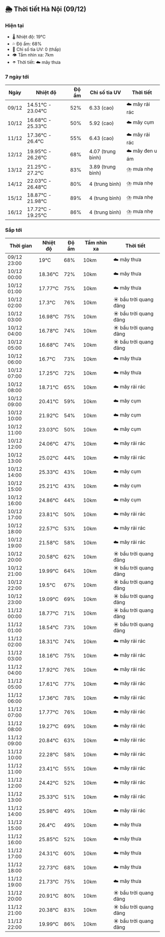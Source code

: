 ## 🌦️ Thời tiết Hà Nội (09/12)

### Hiện tại

- 🌡️ Nhiệt độ: 19℃
- 💦 Độ ẩm: 68%
- 🌟 Chỉ số tia UV: 0 (thấp)
- 👁️ Tầm nhìn xa: 7km
- ☂️ Thời tiết: ☁️ mây thưa

### 7 ngày tới

| Ngày | Nhiệt độ | Độ ẩm | Chỉ số tia UV | Thời tiết |
| --- | --- | --- | --- | --- |
| 09/12 | 14.51℃ - 23.04℃ | 52% | 6.33 (cao) | ☁️ mây rải rác |
| 10/12 | 16.68℃ - 25.33℃ | 50% | 5.92 (cao) | ☁️ mây cụm |
| 11/12 | 17.36℃ - 26.4℃ | 55% | 6.43 (cao) | ☁️ mây rải rác |
| 12/12 | 19.95℃ - 26.26℃ | 68% | 4.07 (trung bình) | ☁️ mây đen u ám |
| 13/12 | 21.25℃ - 27.2℃ | 83% | 3.89 (trung bình) | ⛈️ mưa nhẹ |
| 14/12 | 22.03℃ - 26.48℃ | 80% | 4 (trung bình) | ⛈️ mưa nhẹ |
| 15/12 | 18.87℃ - 21.98℃ | 89% | 4 (trung bình) | ⛈️ mưa nhẹ |
| 16/12 | 17.72℃ - 19.25℃ | 86% | 4 (trung bình) | ⛈️ mưa nhẹ |

### Sắp tới

| Thời gian | Nhiệt độ | Độ ẩm | Tầm nhìn xa | Thời tiết |
| --- | --- | --- | --- | --- |
| 09/12 23:00 | 19℃ | 68% | 10km | ☁️ mây thưa |
| 10/12 00:00 | 18.36℃ | 72% | 10km | ☁️ mây thưa |
| 10/12 01:00 | 17.77℃ | 75% | 10km | ☁️ mây thưa |
| 10/12 02:00 | 17.3℃ | 76% | 10km | ☀️ bầu trời quang đãng |
| 10/12 03:00 | 16.98℃ | 75% | 10km | ☀️ bầu trời quang đãng |
| 10/12 04:00 | 16.78℃ | 74% | 10km | ☀️ bầu trời quang đãng |
| 10/12 05:00 | 16.68℃ | 74% | 10km | ☀️ bầu trời quang đãng |
| 10/12 06:00 | 16.7℃ | 73% | 10km | ☁️ mây thưa |
| 10/12 07:00 | 17.25℃ | 72% | 10km | ☁️ mây thưa |
| 10/12 08:00 | 18.71℃ | 65% | 10km | ☁️ mây rải rác |
| 10/12 09:00 | 20.41℃ | 59% | 10km | ☁️ mây cụm |
| 10/12 10:00 | 21.92℃ | 54% | 10km | ☁️ mây cụm |
| 10/12 11:00 | 23.03℃ | 50% | 10km | ☁️ mây cụm |
| 10/12 12:00 | 24.06℃ | 47% | 10km | ☁️ mây rải rác |
| 10/12 13:00 | 25.02℃ | 44% | 10km | ☁️ mây rải rác |
| 10/12 14:00 | 25.33℃ | 43% | 10km | ☁️ mây cụm |
| 10/12 15:00 | 25.21℃ | 43% | 10km | ☁️ mây cụm |
| 10/12 16:00 | 24.86℃ | 44% | 10km | ☁️ mây cụm |
| 10/12 17:00 | 23.81℃ | 50% | 10km | ☁️ mây rải rác |
| 10/12 18:00 | 22.57℃ | 53% | 10km | ☁️ mây rải rác |
| 10/12 19:00 | 21.58℃ | 58% | 10km | ☁️ mây rải rác |
| 10/12 20:00 | 20.58℃ | 62% | 10km | ☀️ bầu trời quang đãng |
| 10/12 21:00 | 19.99℃ | 64% | 10km | ☀️ bầu trời quang đãng |
| 10/12 22:00 | 19.5℃ | 67% | 10km | ☀️ bầu trời quang đãng |
| 10/12 23:00 | 19.09℃ | 69% | 10km | ☀️ bầu trời quang đãng |
| 11/12 00:00 | 18.77℃ | 71% | 10km | ☀️ bầu trời quang đãng |
| 11/12 01:00 | 18.54℃ | 73% | 10km | ☀️ bầu trời quang đãng |
| 11/12 02:00 | 18.31℃ | 74% | 10km | ☁️ mây rải rác |
| 11/12 03:00 | 18.16℃ | 75% | 10km | ☁️ mây rải rác |
| 11/12 04:00 | 17.92℃ | 76% | 10km | ☁️ mây rải rác |
| 11/12 05:00 | 17.61℃ | 77% | 10km | ☁️ mây rải rác |
| 11/12 06:00 | 17.36℃ | 78% | 10km | ☁️ mây rải rác |
| 11/12 07:00 | 17.77℃ | 76% | 10km | ☁️ mây rải rác |
| 11/12 08:00 | 19.27℃ | 69% | 10km | ☁️ mây rải rác |
| 11/12 09:00 | 20.84℃ | 63% | 10km | ☁️ mây rải rác |
| 11/12 10:00 | 22.28℃ | 58% | 10km | ☁️ mây rải rác |
| 11/12 11:00 | 23.41℃ | 55% | 10km | ☁️ mây rải rác |
| 11/12 12:00 | 24.42℃ | 52% | 10km | ☁️ mây rải rác |
| 11/12 13:00 | 25.33℃ | 51% | 10km | ☁️ mây rải rác |
| 11/12 14:00 | 25.98℃ | 49% | 10km | ☁️ mây rải rác |
| 11/12 15:00 | 26.4℃ | 49% | 10km | ☁️ mây thưa |
| 11/12 16:00 | 25.85℃ | 52% | 10km | ☁️ mây thưa |
| 11/12 17:00 | 24.31℃ | 60% | 10km | ☁️ mây thưa |
| 11/12 18:00 | 22.73℃ | 68% | 10km | ☁️ mây thưa |
| 11/12 19:00 | 21.73℃ | 75% | 10km | ☁️ mây thưa |
| 11/12 20:00 | 20.91℃ | 80% | 10km | ☀️ bầu trời quang đãng |
| 11/12 21:00 | 20.38℃ | 83% | 10km | ☀️ bầu trời quang đãng |
| 11/12 22:00 | 19.99℃ | 86% | 10km | ☀️ bầu trời quang đãng |
